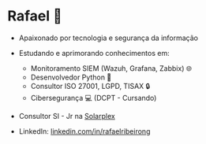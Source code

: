 # Rafael 👋

- Apaixonado por tecnologia e segurança da informação
- Estudando e aprimorando conhecimentos em:
  - Monitoramento SIEM (Wazuh, Grafana, Zabbix) 🌐
  - Desenvolvedor Python 🐍
  - Consultor ISO 27001, LGPD, TISAX 🔒
  - Cibersegurança 💻 (DCPT - Cursando)

- Consultor SI - Jr na [Solarplex](https://www.solarplex.com.br/)

- LinkedIn: [linkedin.com/in/rafaelribeirong](https://www.linkedin.com/in/rafaelribeirong)
